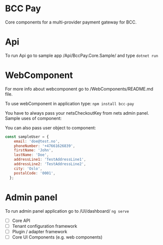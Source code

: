 # BCC Pay

Core components for a multi-provider payment gateway for BCC.

# Api

To run Api go to sample app /Api/BccPay.Core.Sample/ and type
`dotnet run`

# WebComponent

For more info about webcomponent go to /WebComponents/README.md file.

To use webComponent in application type:
`npm install bcc-pay`

You have to always pass your netsCheckoutKey from nets admin panel. Sample uses of component:

<bcc-pay netsCheckoutKey="#netsCheckoutKey#" amount="12"></bcc-pay>

<bcc-pay item="Subscpription" currency="NOK" country="NOR" amount="10" server="https://localhost:5001" netsCheckoutKey="#netsCheckoutKey#" isDevEnv="true"></bcc-pay>

You can also pass user object to component:

```JavaScript
const sampleUser = {
    email: 'doe@test.no',
    phoneNumber: '+47661626839',
    firstName: 'John',
    lastName: 'Doe',
    addressLine1: 'TestAddressLine1',
    addressLine2: 'TestAddressLine2',
    city: 'Oslo',
    postalCode: '0001',
  };
```

<bcc-pay item="Subscpription" currency="NOK" country="NOR" amount="12" server="https://localhost:5001" user=${this.sampleUser} netsCheckoutKey="#netsCheckoutKey#"></bcc-pay>

# Admin panel

To run admin panel application go to /UI/dashboard/
`ng serve`

- [ ] Core API
- [ ] Tenant configuration framework
- [ ] Plugin / adapter framework
- [ ] Core UI Components (e.g. web components)
